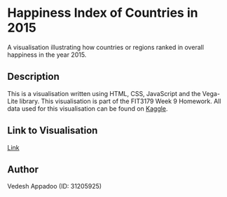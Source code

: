 # Happiness Index of Countries in 2015
A visualisation illustrating how countries or regions ranked in overall happiness in the year 2015.

## Description
This is a visualisation written using HTML, CSS, JavaScript and the Vega-Lite library. This visualisation is part of the FIT3179 Week 9 Homework. All data used for this visualisation can be found on [Kaggle](https://www.kaggle.com/datasets/unsdsn/world-happiness).

## Link to Visualisation
[Link](https://vedesh1408.github.io/FIT3179-HW/)

## Author
Vedesh Appadoo (ID: 31205925)